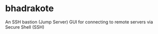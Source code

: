 # bhadrakote
An SSH bastion (Jump Server) GUI for connecting to remote servers via Secure Shell (SSH)

